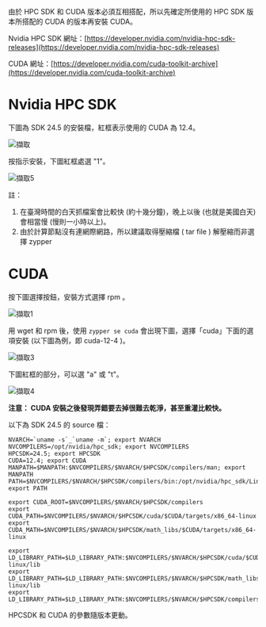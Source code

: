 由於 HPC SDK 和 CUDA 版本必須互相搭配，所以先確定所使用的 HPC SDK 版本所搭配的 CUDA 的版本再安裝 CUDA。

Nvidia HPC SDK 網址：[https://developer.nvidia.com/nvidia-hpc-sdk-releases](https://developer.nvidia.com/nvidia-hpc-sdk-releases)

CUDA 網址：[https://developer.nvidia.com/cuda-toolkit-archive](https://developer.nvidia.com/cuda-toolkit-archive)

# Nvidia HPC SDK

下圖為 SDK 24.5 的安裝檔，紅框表示使用的 CUDA 為 12.4。

![擷取](https://github.com/ptcharliechen/SUSE15-cluster/assets/128341777/b3cfce54-857a-4d0b-b4c1-31379a20be83)

按指示安裝，下圖紅框處選 "1"。

![擷取5](https://github.com/ptcharliechen/SUSE15-cluster/assets/128341777/a72ea781-3a4f-4024-af86-1c6b05b92010)


註：
1. 在臺灣時間的白天抓檔案會比較快 (約十幾分鐘)，晚上以後 (也就是美國白天)會相當慢 (慢則一小時以上)。
2. 由於計算節點沒有連網際網路，所以建議取得壓縮檔 ( tar file ) 解壓縮而非選擇 zypper

# CUDA

按下圖選擇按鈕，安裝方式選擇 rpm 。

![擷取1](https://github.com/ptcharliechen/SUSE15-cluster/assets/128341777/15a0ca28-67c7-4a6b-92a5-fb83ce38e1e6)

用 wget 和 rpm 後，使用 ```zypper se cuda``` 會出現下圖，選擇「cuda」下面的選項安裝 (以下圖為例，即 cuda-12-4 )。

![擷取3](https://github.com/ptcharliechen/SUSE15-cluster/assets/128341777/46bc3ec9-fc77-4961-ab77-8b39a6cd7958)

下圖紅框的部分，可以選 "a" 或 "t"。

![擷取4](https://github.com/ptcharliechen/SUSE15-cluster/assets/128341777/b0dc5e31-4aa9-490c-a4aa-cb860aa10631)

**注意： CUDA 安裝之後發現弄錯要去掉很難去乾淨，甚至重灌比較快。**

以下為 SDK 24.5 的 source 檔：
```
NVARCH=`uname -s`_`uname -m`; export NVARCH
NVCOMPILERS=/opt/nvidia/hpc_sdk; export NVCOMPILERS
HPCSDK=24.5; export HPCSDK
CUDA=12.4; export CUDA
MANPATH=$MANPATH:$NVCOMPILERS/$NVARCH/$HPCSDK/compilers/man; export MANPATH
PATH=$NVCOMPILERS/$NVARCH/$HPCSDK/compilers/bin:/opt/nvidia/hpc_sdk/Linux_x86_64/$HPCSDK/comm_libs/mpi/bin:$PATH; export PATH

export CUDA_ROOT=$NVCOMPILERS/$NVARCH/$HPCSDK/compilers
export CUDA_PATH=$NVCOMPILERS/$NVARCH/$HPCSDK/cuda/$CUDA/targets/x86_64-linux
export CUDA_MATH=$NVCOMPILERS/$NVARCH/$HPCSDK/math_libs/$CUDA/targets/x86_64-linux

export LD_LIBRARY_PATH=$LD_LIBRARY_PATH:$NVCOMPILERS/$NVARCH/$HPCSDK/cuda/$CUDA/targets/x86_64-linux/lib
export LD_LIBRARY_PATH=$LD_LIBRARY_PATH:$NVCOMPILERS/$NVARCH/$HPCSDK/math_libs/$CUDA/targets/x86_64-linux/lib
export LD_LIBRARY_PATH=$LD_LIBRARY_PATH:$NVCOMPILERS/$NVARCH/$HPCSDK/compilers/extras/qd/lib
```
HPCSDK 和 CUDA 的參數隨版本更動。
